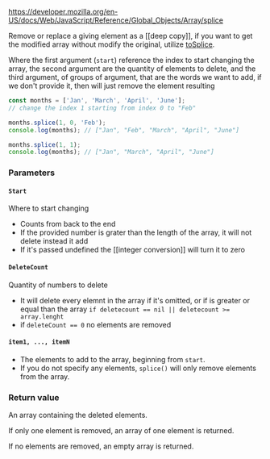 https://developer.mozilla.org/en-US/docs/Web/JavaScript/Reference/Global_Objects/Array/splice

Remove or replace a giving element as a [[deep copy]], if you want to get the modified array without modify the original, utilize [toSplice](https://developer.mozilla.org/en-US/docs/Web/JavaScript/Reference/Global_Objects/Array/toSpliced).

Where the first argument (`start`) reference the index to start changing the array, the second argument are the quantity of elements to delete, and the third argument, of groups of argument, that are the words we want to add, if we don't provide it, then will just remove the element resulting
```js
const months = ['Jan', 'March', 'April', 'June'];
// change the index 1 starting from index 0 to "Feb" 

months.splice(1, 0, 'Feb'); 
console.log(months); // ["Jan", "Feb", "March", "April", "June"]

months.splice(1, 1); 
console.log(months); // ["Jan", "March", "April", "June"]

```

### Parameters
#### `Start`
Where to start changing
- Counts from back to the end
- If the provided number is grater than the length of the array, it will not delete instead it add 
- If it's passed undefined the [[integer conversion]] will turn it to zero

#### `DeleteCount`
Quantity of numbers to delete
- It will delete every elemnt in the array if it's omitted, or if is greater or equal than the array `if deletecount == nil || deletecount >= array.lenght` 
- if `deleteCount == 0` no elements are removed

#### `item1, ..., itemN`
- The elements to add to the array, beginning from `start`.
- If you do not specify any elements, `splice()` will only remove elements from the array.

### Return value
An array containing the deleted elements.

If only one element is removed, an array of one element is returned.

If no elements are removed, an empty array is returned.
